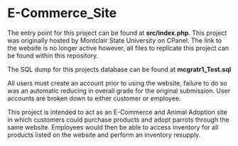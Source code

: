 # E-Commerce_Site

The entry point for this project can be found at **src/index.php**. This project was originally hosted by Montclair State University on CPanel. 
The link to the website is no longer active however, all files to replicate this project can be found within this repository.

The SQL dump for this projects database can be found at **mcgratr1_Test.sql**


All users must create an account prior to using the website, failure to do so was an automatic reducing in overall grade for the original submission. User accounts are broken down to either customer or employee.

This project is intended to act as an E-Commerce and Animal Adoption site in which customers could purchase products and adopt parrots through the same website.
Employees would then be able to access inventory for all products listed on the website and perform an inventory resupply.
